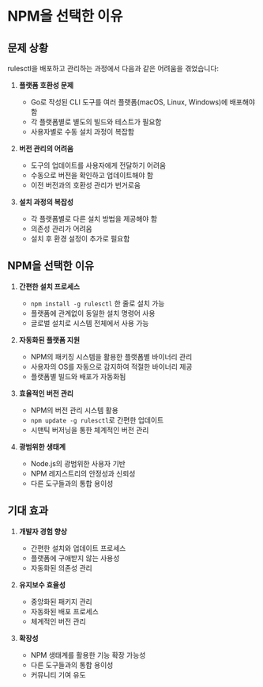 # NPM을 선택한 이유

## 문제 상황

rulesctl을 배포하고 관리하는 과정에서 다음과 같은 어려움을 겪었습니다:

1. **플랫폼 호환성 문제**
   - Go로 작성된 CLI 도구를 여러 플랫폼(macOS, Linux, Windows)에 배포해야 함
   - 각 플랫폼별로 별도의 빌드와 테스트가 필요함
   - 사용자별로 수동 설치 과정이 복잡함

2. **버전 관리의 어려움**
   - 도구의 업데이트를 사용자에게 전달하기 어려움
   - 수동으로 버전을 확인하고 업데이트해야 함
   - 이전 버전과의 호환성 관리가 번거로움

3. **설치 과정의 복잡성**
   - 각 플랫폼별로 다른 설치 방법을 제공해야 함
   - 의존성 관리가 어려움
   - 설치 후 환경 설정이 추가로 필요함

## NPM을 선택한 이유

1. **간편한 설치 프로세스**
   - `npm install -g rulesctl` 한 줄로 설치 가능
   - 플랫폼에 관계없이 동일한 설치 명령어 사용
   - 글로벌 설치로 시스템 전체에서 사용 가능

2. **자동화된 플랫폼 지원**
   - NPM의 패키징 시스템을 활용한 플랫폼별 바이너리 관리
   - 사용자의 OS를 자동으로 감지하여 적절한 바이너리 제공
   - 플랫폼별 빌드와 배포가 자동화됨

3. **효율적인 버전 관리**
   - NPM의 버전 관리 시스템 활용
   - `npm update -g rulesctl`로 간편한 업데이트
   - 시맨틱 버저닝을 통한 체계적인 버전 관리

4. **광범위한 생태계**
   - Node.js의 광범위한 사용자 기반
   - NPM 레지스트리의 안정성과 신뢰성
   - 다른 도구들과의 통합 용이성

## 기대 효과

1. **개발자 경험 향상**
   - 간편한 설치와 업데이트 프로세스
   - 플랫폼에 구애받지 않는 사용성
   - 자동화된 의존성 관리

2. **유지보수 효율성**
   - 중앙화된 패키지 관리
   - 자동화된 배포 프로세스
   - 체계적인 버전 관리

3. **확장성**
   - NPM 생태계를 활용한 기능 확장 가능성
   - 다른 도구들과의 통합 용이성
   - 커뮤니티 기여 유도